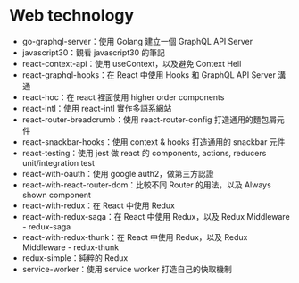 # Web technology

+ go-graphql-server：使用 Golang 建立一個 GraphQL API Server
+ javascript30：觀看 javascript30 的筆記
+ react-context-api：使用 useContext，以及避免 Context Hell
+ react-graphql-hooks：在 React 中使用 Hooks 和 GraphQL API Server 溝通
+ react-hoc：在 react 裡面使用 higher order components
+ react-intl：使用 react-intl 實作多語系網站
+ react-router-breadcrumb：使用 react-router-config 打造通用的麵包屑元件
+ react-snackbar-hooks：使用 context & hooks 打造通用的 snackbar 元件
+ react-testing：使用 jest 做 react 的 components, actions, reducers unit/integration test
+ react-with-oauth：使用 google auth2，做第三方認證
+ react-with-react-router-dom：比較不同 Router 的用法，以及 Always shown component
+ react-with-redux：在 React 中使用 Redux
+ react-with-redux-saga：在 React 中使用 Redux，以及 Redux Middleware - redux-saga
+ react-with-redux-thunk：在 React 中使用 Redux，以及 Redux Middleware - redux-thunk
+ redux-simple：純粹的 Redux
+ service-worker：使用 service worker 打造自己的快取機制

